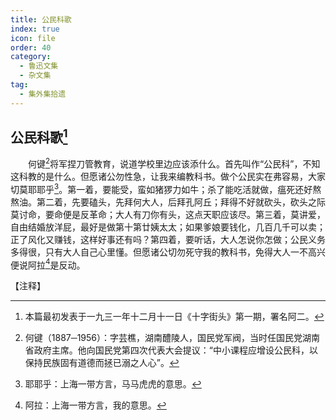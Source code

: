 ```yaml
---
title: 公民科歌
index: true
icon: file
order: 40
category:
  - 鲁迅文集
  - 杂文集
tag:  
  - 集外集拾遗
---
```


## 公民科歌[^①]

　　何键[^②]将军捏刀管教育，说道学校里边应该添什么。首先叫作“公民科”，不知这科教的是什么。但愿诸公勿性急，让我来编教科书。做个公民实在弗容易，大家切莫耶耶乎[^③]。第一着，要能受，蛮如猪猡力如牛；杀了能吃活就做，瘟死还好熬熬油。第二着，先要磕头，先拜何大人，后拜孔阿丘；拜得不好就砍头，砍头之际莫讨命，要命便是反革命；大人有刀你有头，这点天职应该尽。第三着，莫讲爱，自由结婚放洋屁，最好是做第十第廿姨太太；如果爹娘要钱化，几百几千可以卖；正了风化又赚钱，这样好事还有吗？第四着，要听话，大人怎说你怎做；公民义务多得很，只有大人自己心里懂。但愿诸公切勿死守我的教科书，免得大人一不高兴便说阿拉[^④]是反动。

【注释】

[^①]: 本篇最初发表于一九三一年十二月十一日《十字街头》第一期，署名阿二。

[^②]: 何键（1887─1956）：字芸樵，湖南醴陵人，国民党军阀，当时任国民党湖南省政府主席。他向国民党第四次代表大会提议：“中小课程应增设公民科，以保持民族固有道德而拯已溺之人心”。

[^③]: 耶耶乎：上海一带方言，马马虎虎的意思。

[^④]: 阿拉：上海一带方言，我的意思。
